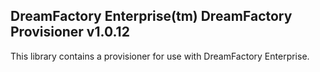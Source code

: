 ## DreamFactory Enterprise(tm) DreamFactory Provisioner v1.0.12
This library contains a provisioner for use with DreamFactory Enterprise.
